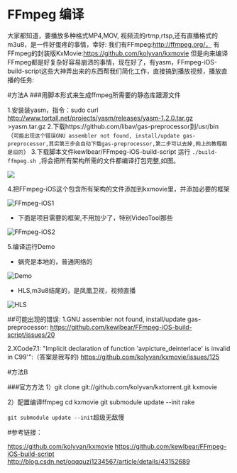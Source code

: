 # FFmpeg 编译

大家都知道，要播放多种格式MP4,MOV, 视频流的rtmp,rtsp,还有直播格式的m3u8，是一件好蛋疼的事情，幸好:
我们有FFmpeg:http://ffmpeg.org/，
有FFmpeg的封装版KxMovie:https://github.com/kolyvan/kxmovie
但是向来编译FFmpeg都是好复杂好容易崩溃的事情，现在好了，有yasm，FFmpeg-iOS-build-script这些大神弄出来的东西帮我们简化工作，直接搞到播放视频，播放直播的任务:


#方法A
###用脚本形式来生成ffmpeg所需要的静态库跟源文件

1.安装装yasm，指令：sudo curl http://www.tortall.net/projects/yasm/releases/yasm-1.2.0.tar.gz >yasm.tar.gz
2.下载https://github.com/libav/gas-preprocessor到/usr/bin 
  （`可能出现这个错误GNU assembler not found, install/update gas-preprocessor,其实第三步会自动下载gas-preprocessor,第二步可以去掉,网上的教程都是旧的`）
3.下载脚本文件kewlbear/FFmpeg-iOS-build-script 运行 `./build-ffmpeg.sh
`,将会把所有架构所需的文件都编译打包完整,如图。

![](http://7xo1qe.com1.z0.glb.clouddn.com/git%2Fkx_thin.png)


4.把FFmpeg-iOS这个包含所有架构的文件添加到kxmovie里，并添加必要的框架


![FFmpeg-iOS1](http://7xo1qe.com1.z0.glb.clouddn.com/git%2Fkx_total.png)

-	下面是项目需要的框架,不用加少了，特别VideoTool那些

![FFmpeg-iOS2](http://7xo1qe.com1.z0.glb.clouddn.com/git%2Fkx_frameowork_s.png)

5.编译运行Demo

  -	蜗壳是本地的，普通网络的
  
![Demo](http://7xo1qe.com1.z0.glb.clouddn.com/git%2Fkx_video.png)

  -	HLS,m3u8结尾的，是凤凰卫视，视频直播
  
![HLS](http://7xo1qe.com1.z0.glb.clouddn.com/git%2Fkx_m3u8.png)


##可能出现的错误:
1.GNU assembler not found, install/update gas-preprocessor:
https://github.com/kewlbear/FFmpeg-iOS-build-script/issues/20

2.XCode7.1: "Implicit declaration of function 'avpicture_deinterlace' is invalid in C99'":（答案是我写的)
https://github.com/kolyvan/kxmovie/issues/125



#方法B

###官方方法
 1）git clone git://github.com/kolyvan/kxtorrent.git kxmovie

 2）配置编译ffmpeg
cd kxmovie
git submodule update --init
rake

`git submodule update --init`超级无敌慢

#参考链接：

https://github.com/kolyvan/kxmovie
https://github.com/kewlbear/FFmpeg-iOS-build-script
http://blog.csdn.net/oqqquzi1234567/article/details/43152689






